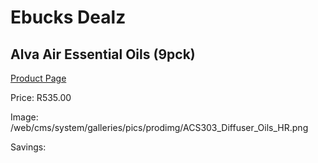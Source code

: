 
# Ebucks Dealz
## Alva Air Essential Oils (9pck)
[Product Page](https://www.ebucks.com/web/shop/productSelected.do?prodId=1218650896&catId=908607666)

Price: R535.00

Image: /web/cms/system/galleries/pics/prodimg/ACS303_Diffuser_Oils_HR.png

Savings: 


	